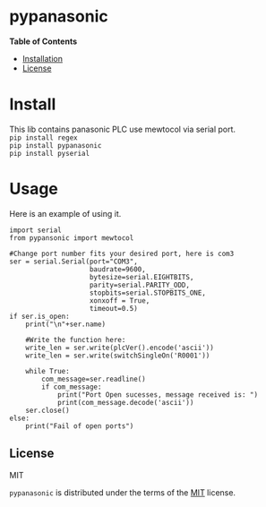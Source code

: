 # pypanasonic

**Table of Contents**

- [Installation](#installation)
- [License](#license)

# Install
This lib contains panasonic PLC use mewtocol via serial port.<br>
`pip install regex`<br>
`pip install pypanasonic`<br>
`pip install pyserial`
# Usage
Here is an example of using it.
````
import serial
from pypansonic import mewtocol

#Change port number fits your desired port, here is com3
ser = serial.Serial(port="COM3",
                    baudrate=9600,
                    bytesize=serial.EIGHTBITS,
                    parity=serial.PARITY_ODD,
                    stopbits=serial.STOPBITS_ONE,
                    xonxoff = True,
                    timeout=0.5)
if ser.is_open:
    print("\n"+ser.name)

    #Write the function here:
    write_len = ser.write(plcVer().encode('ascii'))
    write_len = ser.write(switchSingleOn('R0001'))

    while True:
        com_message=ser.readline()
        if com_message:
            print("Port Open sucesses, message received is: ")
            print(com_message.decode('ascii'))
    ser.close()
else:
    print("Fail of open ports")

````

## License
MIT

`pypanasonic` is distributed under the terms of the [MIT](https://spdx.org/licenses/MIT.html) license.